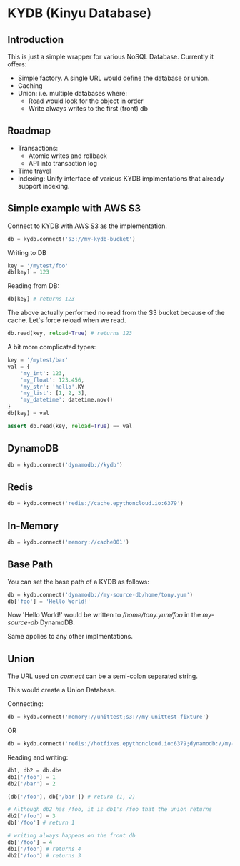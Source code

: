 # KYDB (Kinyu Database)

## Introduction

This is just a simple wrapper for various NoSQL Database. Currently it offers:

 * Simple factory. A single URL would define the database or union.
 * Caching
 * Union: i.e. multiple databases where:
   * Read would look for the object in order
   * Write always writes to the first (front) db
   
## Roadmap
 * Transactions:
   * Atomic writes and rollback
   * API into transaction log
 * Time travel
 * Indexing: Unify interface of various KYDB implmentations that already support indexing.
 
## Simple example with AWS S3
   
Connect to KYDB with AWS S3 as the implementation.

```python
db = kydb.connect('s3://my-kydb-bucket')
```

Writing to DB

```python
key = '/mytest/foo'
db[key] = 123
```

Reading from DB:

```python
db[key] # returns 123
```

The above actually performed no read from the S3 bucket because of the cache.
Let's force reload when we read.

```python
db.read(key, reload=True) # returns 123
```

A bit more complicated types:

```python
key = '/mytest/bar'
val = {
    'my_int': 123,
    'my_float': 123.456,
    'my_str': 'hello',KY
    'my_list': [1, 2, 3],
    'my_datetime': datetime.now()
}
db[key] = val

assert db.read(key, reload=True) == val
```

## DynamoDB

```python
db = kydb.connect('dynamodb://kydb')
```

## Redis

```python
db = kydb.connect('redis://cache.epythoncloud.io:6379')
```

## In-Memory

```python
db = kydb.connect('memory://cache001')
```

## Base Path

You can set the base path of a KYDB as follows:

```python
db = kydb.connect('dynamodb://my-source-db/home/tony.yum')
db['foo'] = 'Hello World!'
```

Now 'Hello World!' would be written to */home/tony.yum/foo* in the *my-source-db* DynamoDB.

Same applies to any other implmentations.

## Union

The URL used on *connect* can be a semi-colon separated string.

This would create a Union Database.

Connecting:

```python
db = kydb.connect('memory://unittest;s3://my-unittest-fixture')
```
OR

```python
db = kydb.connect('redis://hotfixes.epythoncloud.io:6379;dynamodb://my-prod-src-db')
```

Reading and writing:

```python
db1, db2 = db.dbs
db1['/foo'] = 1
db2['/bar'] = 2

(db['/foo'], db['/bar']) # return (1, 2)

# Although db2 has /foo, it is db1's /foo that the union returns
db2['/foo'] = 3
db['/foo'] # return 1

# writing always happens on the front db
db['/foo'] = 4
db1['/foo'] # returns 4
db2['/foo'] # returns 3
```